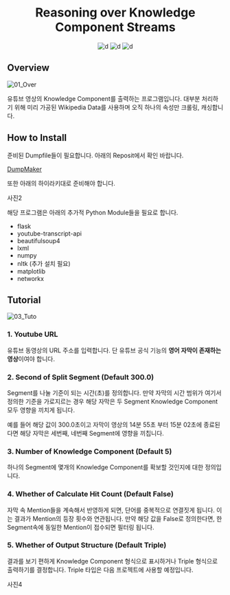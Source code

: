 <div align="center">

<h1>Reasoning over Knowledge Component Streams</h1>

![d](https://img.shields.io/badge/-Python-3776AB?style=flat-square&logo=python&logoColor=FFFFFF) ![d](https://img.shields.io/badge/-Flask-000000?style=flat-square&logo=flask&logoColor=FFFFFF)  ![d](https://img.shields.io/badge/-JS-F7DF1E?style=flat-square&logo=javascript&logoColor=FFFFFF) 

</div>

## Overview

![01_Over](https://user-images.githubusercontent.com/24387014/184350904-12adecf5-0adb-498d-922d-a8c8da9bf513.gif)

유튜브 영상의 Knowledge Component를 출력하는 프로그램입니다.
대부분 처리하기 위해 미리 가공된 Wikipedia Data를 사용하며 오직 하나의 속성만 크롤링, 캐싱합니다.

## How to Install

준비된 Dumpfile들이 필요합니다. 아래의 Reposit에서 확인 바랍니다.

[DumpMaker](https://github.com/BonhyeonGu/DUMPMAKER-Reasoning_over_Knowledge_Component_Streams)

또한 아래의 하이라키대로 준비해야 합니다.

사진2

해당 프로그램은 아래의 추가적 Python Module들을 필요로 합니다.

 - flask
 - youtube-transcript-api
 - beautifulsoup4
 - lxml
 - numpy
 - nltk (추가 설치 필요)
 - matplotlib
 - networkx

## Tutorial

![03_Tuto](https://user-images.githubusercontent.com/24387014/184350805-697abed0-3e3c-4a21-bea5-7bc2b150685d.png)

### 1. Youtube URL

​유튜브 동영상의 URL 주소를 입력합니다. 단 유튜브 공식 기능의 **영어 자막이 존재하는 영상**이여야 합니다.

### 2. Second of Split Segment  (Default 300.0)

Segment를 나눌 기준이 되는 시간(초)를 정의합니다.
만약 자막의 시간 범위가 여기서 정의한 기준을 가로지르는 경우 해당 자막은 두 Segment Knowledge Component 모두 영향을 끼치게 됩니다.

예를 들어 해당 값이 300.0초이고 자막이 영상의 14분 55초 부터 15분 02초에 종료된다면
해당 자막은 세번째, 네번째 Segment에 영향을 끼칩니다.

### 3. Number of Knowledge Component (Default 5)

하나의 Segment에 몇개의 Knowledge Component를 확보할 것인지에 대한 정의입니다.

### 4. Whether of Calculate Hit Count (Default False)

자막 속 Mention들을 계속해서 반영하게 되면, 단어를 중복적으로 연결짓게 됩니다. 이는 결과가  Mention의 등장 횟수와 연관됩니다.
만약 해당 값을 False로 정의한다면, 한 Segment속에 동일한 Mention이 접수되면 필터링 됩니다. 

### 5. Whether of Output Structure (Default Triple)

결과를 보기 편하게 Knowledge Component 형식으로 표시하거나 Triple 형식으로 출력하기를 결정합니다.
Triple 타입은 다음 프로젝트에 사용할 예정입니다.

사진4